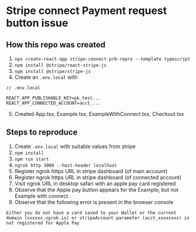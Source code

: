 # Stripe connect Payment request button issue

## How this repo was created

1. `npx create-react-app stripe-connect-prb-repro --template typescript`
2. `npm install @stripe/react-stripe-js`
3. `npm install @stripe/stripe-js`
4. Create an `.env.local` with
```
// .env.local

REACT_APP_PUBLISHABLE_KEY=pk_test...
REACT_APP_CONNECTED_ACCOUNT=acct_...
```
5. Created App.tsx, Example.tsx, ExampleWithConnect.tsx, Checkout.tsx

## Steps to reproduce

1. Create `.env.local` with suitable values from stripe
2. `npm install`
3. `npm run start`
4. `ngrok http 3000 --host-header localhost`
5. Register ngrok https URL in stripe dashboard (of main account)
6. Register ngrok https URL in stripe dashboard (of connected account)
7. Visit ngrok URL in desktop safari with an apple pay card registered
8. Observe that the Apple pay button appears for the Example, but not Example with connect.
9. Observe that the following error is present in the browser console
```
Either you do not have a card saved to your Wallet or the current domain (xxxxxx.ngrok.io) or stripeAccount parameter (acct_xxxxxxxx) is not registered for Apple Pay
```